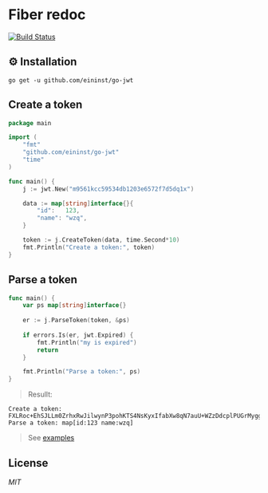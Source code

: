 # Fiber redoc

[![Build Status](https://travis-ci.org/ivpusic/grpool.svg?branch=master)](https://github.com/infinitasx/easi-go-aws)

## ⚙ Installation

```text
go get -u github.com/eininst/go-jwt
```

## Create a token

```go
package main

import (
    "fmt"
    "github.com/eininst/go-jwt"
    "time"
)

func main() {
    j := jwt.New("m9561kcc59534db1203e6572f7d5dq1x")

    data := map[string]interface{}{
        "id":   123,
        "name": "wzq",
    }

    token := j.CreateToken(data, time.Second*10)
    fmt.Println("Create a token:", token)
}

```
## Parse a token
```go
func main() {
    var ps map[string]interface{}
	
    er := j.ParseToken(token, &ps)
	
    if errors.Is(er, jwt.Expired) {
        fmt.Println("my is expired")
        return
    }

    fmt.Println("Parse a token:", ps)
}
```

> Resullt: 
```text
Create a token: FXLRoc+EhSJLLm0ZrhxRwJilwynP3pohKTS4NsKyxIfabXw8qN7auU+WZzDdcplPUGrMyggOmlN9f5EwDj0ZsqiAtTRlMQpeQ78azCDxCq0=
Parse a token: map[id:123 name:wzq]
```

> See [examples](/examples)

## License

*MIT*